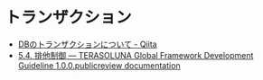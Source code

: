 # トランザクション

- [DBのトランザクションについて - Qiita](https://qiita.com/ftsan/items/62590571e36365416572#%E6%82%B2%E8%A6%B3%E7%9A%84%E3%83%AD%E3%83%83%E3%82%AF%E3%81%A8%E6%A5%BD%E8%A6%B3%E7%9A%84%E3%83%AD%E3%83%83%E3%82%AF)
- [5.4. 排他制御 — TERASOLUNA Global Framework Development Guideline 1.0.0.publicreview documentation](https://terasolunaorg.github.io/guideline/public_review/ArchitectureInDetail/ExclusionControl.html)